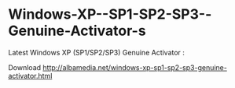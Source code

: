 Windows-XP--SP1-SP2-SP3--Genuine-Activator-s
============================================

Latest Windows XP (SP1/SP2/SP3) Genuine Activator :

Download
http://albamedia.net/windows-xp-sp1-sp2-sp3-genuine-activator.html
